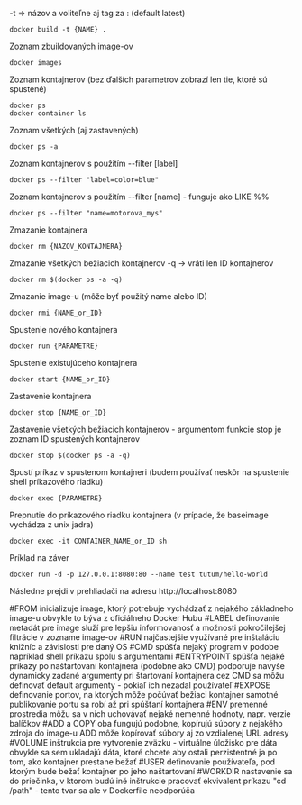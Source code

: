 -t => názov a voliteľne aj tag za : (default latest)
```shell
docker build -t {NAME} .
```

Zoznam zbuildovaných image-ov
```shell
docker images
```

Zoznam kontajnerov (bez ďalších parametrov zobrazí len tie, ktoré sú spustené)

```shell
docker ps
docker container ls
```
Zoznam všetkých (aj zastavených)

```shell
docker ps -a
```
Zoznam kontajnerov s použitím --filter [label]

```shell
docker ps --filter "label=color=blue"
```

Zoznam kontajnerov s použitím --filter [name] - funguje ako LIKE %%

```shell
docker ps --filter "name=motorova_mys"
```
Zmazanie kontajnera

```shell
docker rm {NAZOV_KONTAJNERA}
```
Zmazanie všetkých bežiacich kontajnerov -q -> vráti len ID kontajnerov

```shell
docker rm $(docker ps -a -q)
```
Zmazanie image-u (môže byť použitý name alebo ID)

```shell
docker rmi {NAME_or_ID}
```
Spustenie nového kontajnera

```shell
docker run {PARAMETRE}
```

Spustenie existujúceho kontajnera

```shell
docker start {NAME_or_ID}
```
Zastavenie kontajnera

```shell
docker stop {NAME_or_ID}
```
Zastavenie všetkých bežiacich kontajnerov - argumentom funkcie stop je zoznam ID spustených kontajnerov

```shell
docker stop $(docker ps -a -q)
```
Spustí príkaz v spustenom kontajneri (budem používať neskôr na spustenie shell príkazového riadku)

```shell
docker exec {PARAMETRE}
```

Prepnutie do príkazového riadku kontajnera (v prípade, že baseimage vychádza z unix jadra)

```shell
docker exec -it CONTAINER_NAME_or_ID sh
```

Príklad na záver

```shell
docker run -d -p 127.0.0.1:8080:80 --name test tutum/hello-world
```

Následne prejdi v prehliadači na adresu http://localhost:8080



















#FROM
inicializuje image, ktorý potrebuje vychádzať z nejakého základneho image-u
obvykle to býva z oficiálneho Docker Hubu
#LABEL
definovanie metadát pre image
služí pre lepšiu informovanosť a možnosti pokročilejšej filtrácie v zozname image-ov
#RUN
najčastejšie využívané pre inštaláciu knižníc a závislosti pre daný OS
#CMD
spúšťa nejaký program v podobe napríklad shell príkazu spolu s argumentami
#ENTRYPOINT
spúšťa nejaké príkazy po naštartovaní kontajnera (podobne ako CMD)
podporuje navyše dynamicky zadané argumenty pri štartovaní kontajnera
cez CMD sa môžu definovať default argumenty - pokiaľ ich nezadal používateľ
#EXPOSE
definovanie portov, na ktorých môže počúvať bežiaci kontajner
samotné publikovanie portu sa robí až pri spúšťaní kontajnera
#ENV
premenné prostredia
môžu sa v nich uchovávať nejaké nemenné hodnoty, napr. verzie balíčkov
#ADD a COPY
oba fungujú podobne, kopírujú súbory z nejakého zdroja do image-u
ADD môže kopírovať súbory aj zo vzdialenej URL adresy
#VOLUME
inštrukcia pre vytvorenie zväzku - virtuálne úložisko pre dáta
obvykle sa sem ukladajú dáta, ktoré chcete aby ostali perzistentné ja po tom, ako kontajner prestane bežať
#USER
definovanie používateľa, pod ktorým bude bežať kontajner po jeho naštartovaní
#WORKDIR
nastavenie sa do priečinka, v ktorom budú iné inštrukcie pracovať
ekvivalent príkazu "cd /path" - tento tvar sa ale v Dockerfile neodporúča